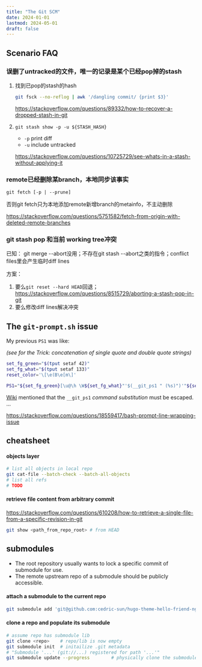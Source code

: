 ```yaml
---
title: "The Git SCM"
date: 2024-01-01
lastmod: 2024-05-01
draft: false
---
```


## Scenario FAQ

### 误删了untracked的文件，唯一的记录是某个已经pop掉的stash

1. 找到已pop的stash的hash
    
    ```bash
    git fsck --no-reflog | awk '/dangling commit/ {print $3}'
    ```
    https://stackoverflow.com/questions/89332/how-to-recover-a-dropped-stash-in-git

2. `git stash show -p -u ${STASH_HASH}`

    - `-p`  print diff
    - `-u`  include untracked

    https://stackoverflow.com/questions/10725729/see-whats-in-a-stash-without-applying-it


### remote已经删除某branch，本地同步该事实

`git fetch [-p | --prune]`


否则git fetch只为本地添加remote新增branch的metainfo，不主动删除

https://stackoverflow.com/questions/5751582/fetch-from-origin-with-deleted-remote-branches

### git stash pop 和当前 working tree冲突

已知：
git merge --abort没用；不存在git stash --abort之类的指令；conflict files里会产生临时diff lines

方案：
1. 要么`git reset --hard HEAD`回退；
    https://stackoverflow.com/questions/8515729/aborting-a-stash-pop-in-git
2. 要么修改diff lines解决冲突

## The `git-prompt.sh` issue

My previous `PS1` was like:

*(see [](../linux/bash-memo.md) for the Trick: concatenation of single quote and double quote strings)*

```bash
set_fg_green="$(tput setaf 42)"
set_fg_what="$(tput setaf 133)"
reset_color='\[\e(B\e[m\]'

PS1="${set_fg_green}[\u@\h \W${set_fg_what}"'$(__git_ps1 " (%s)")'"${set_fg_green}]\$ ${reset_color}"
```

[Wiki](https://wiki.archlinux.org/title/Git#Git_prompt) mentioned that the `__git_ps1` *command substitution* must be escaped. ...

https://stackoverflow.com/questions/18559417/bash-prompt-line-wrapping-issue

## cheatsheet

#### objects layer

```sh
# list all objects in local repo
git cat-file --batch-check --batch-all-objects
# list all refs
# TODO
```

#### retrieve file content from arbitrary commit

https://stackoverflow.com/questions/610208/how-to-retrieve-a-single-file-from-a-specific-revision-in-git

```sh
git show <path_from_repo_root> # from HEAD
```

## submodules

- The root repository usually wants to lock a specific commit of submodule for use.
- The remote upstream repo of a submodule should be publicly accessible.

#### attach a submodule to the current repo

```bash
git submodule add 'git@github.com:cedric-sun/hugo-theme-hello-friend-ng.git'
```

#### clone a repo and populate its submodule

```bash
# assume repo has submodule lib
git clone <repo>    # repo/lib is now empty
git submodule init  # initailize .git metadata
# "Submodule '...' (git://...) registered for path '...'"
git submodule update --progress        # physically clone the submodule repo, with progress printed.
```

